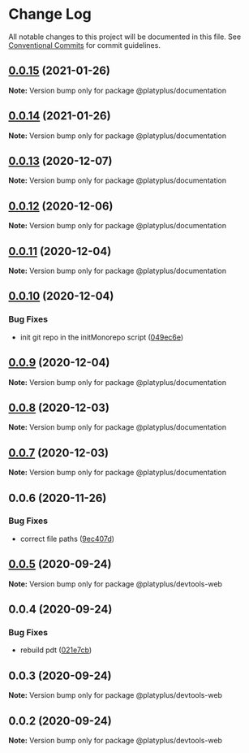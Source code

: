 # Change Log

All notable changes to this project will be documented in this file.
See [Conventional Commits](https://conventionalcommits.org) for commit guidelines.

## [0.0.15](https://github.com/platyplus/platydev/compare/@platyplus/documentation@0.0.14...@platyplus/documentation@0.0.15) (2021-01-26)

**Note:** Version bump only for package @platyplus/documentation





## [0.0.14](https://github.com/platyplus/platydev/compare/@platyplus/documentation@0.0.13...@platyplus/documentation@0.0.14) (2021-01-26)

**Note:** Version bump only for package @platyplus/documentation





## [0.0.13](https://github.com/platyplus/platydev/compare/@platyplus/documentation@0.0.12...@platyplus/documentation@0.0.13) (2020-12-07)

**Note:** Version bump only for package @platyplus/documentation





## [0.0.12](https://github.com/platyplus/platydev/compare/@platyplus/documentation@0.0.11...@platyplus/documentation@0.0.12) (2020-12-06)

**Note:** Version bump only for package @platyplus/documentation





## [0.0.11](https://github.com/platyplus/platydev/compare/@platyplus/documentation@0.0.10...@platyplus/documentation@0.0.11) (2020-12-04)

**Note:** Version bump only for package @platyplus/documentation





## [0.0.10](https://github.com/platyplus/platydev/compare/@platyplus/documentation@0.0.9...@platyplus/documentation@0.0.10) (2020-12-04)


### Bug Fixes

* init git repo in the initMonorepo script ([049ec6e](https://github.com/platyplus/platydev/commit/049ec6eb21599a3fe080f6a2deda599d032348f2))





## [0.0.9](https://github.com/platyplus/platydev/compare/@platyplus/documentation@0.0.8...@platyplus/documentation@0.0.9) (2020-12-04)

**Note:** Version bump only for package @platyplus/documentation





## [0.0.8](https://github.com/platyplus/platydev/compare/@platyplus/documentation@0.0.7...@platyplus/documentation@0.0.8) (2020-12-03)

**Note:** Version bump only for package @platyplus/documentation





## [0.0.7](https://github.com/platyplus/platydev/compare/@platyplus/documentation@0.0.6...@platyplus/documentation@0.0.7) (2020-12-03)

**Note:** Version bump only for package @platyplus/documentation





## 0.0.6 (2020-11-26)


### Bug Fixes

* correct file paths ([9ec407d](https://github.com/platyplus/platydev/commit/9ec407ddc633d60da01f29182ba72deef2ddfc8f))





## [0.0.5](https://github.com/platyplus/platydev/compare/@platyplus/devtools-web@0.0.4...@platyplus/devtools-web@0.0.5) (2020-09-24)

**Note:** Version bump only for package @platyplus/devtools-web





## 0.0.4 (2020-09-24)


### Bug Fixes

* rebuild pdt ([021e7cb](https://github.com/platyplus/platydev/commit/021e7cb617ad0fe251d134395196050f64c72d08))





## 0.0.3 (2020-09-24)

**Note:** Version bump only for package @platyplus/devtools-web





## 0.0.2 (2020-09-24)

**Note:** Version bump only for package @platyplus/devtools-web
